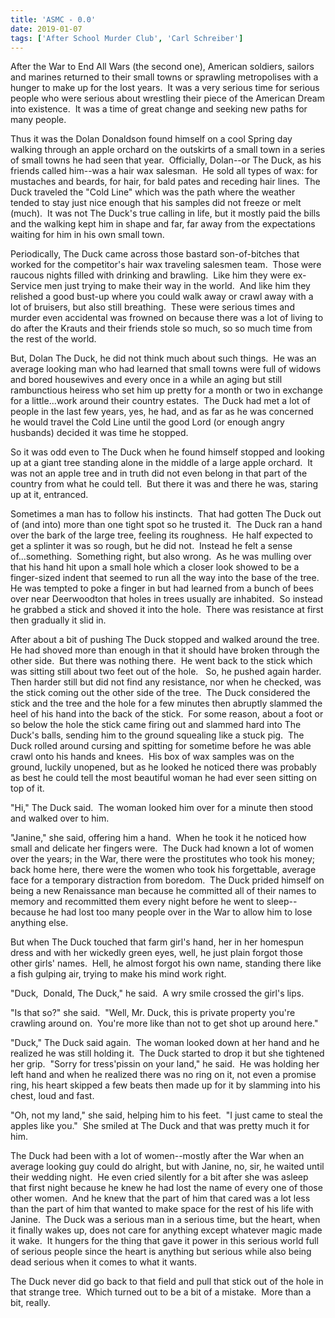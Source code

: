 ```yaml
---
title: 'ASMC - 0.0'
date: 2019-01-07
tags: ['After School Murder Club', 'Carl Schreiber']
---
```


After the War to End All Wars (the second one), American soldiers, sailors and marines returned to their small towns or sprawling metropolises with a hunger to make up for the lost years.  It was a very serious time for serious people who were serious about wrestling their piece of the American Dream into existence.  It was a time of great change and seeking new paths for many people.

Thus it was the Dolan Donaldson found himself on a cool Spring day walking through an apple orchard on the outskirts of a small town in a series of small towns he had seen that year.  Officially, Dolan--or The Duck, as his friends called him--was a hair wax salesman.  He sold all types of wax: for mustaches and beards, for hair, for bald pates and receding hair lines.  The Duck traveled the "Cold Line" which was the path where the weather tended to stay just nice enough that his samples did not freeze or melt (much).  It was not The Duck's true calling in life, but it mostly paid the bills and the walking kept him in shape and far, far away from the expectations waiting for him in his own small town.

Periodically, The Duck came across those bastard son-of-bitches that worked for the competitor's hair wax traveling salesmen team.  Those were raucous nights filled with drinking and brawling.  Like him they were ex-Service men just trying to make their way in the world.  And like him they relished a good bust-up where you could walk away or crawl away with a lot of bruisers, but also still breathing.  These were serious times and murder even accidental was frowned on because there was a lot of living to do after the Krauts and their friends stole so much, so so much time from the rest of the world.

But, Dolan The Duck, he did not think much about such things.  He was an average looking man who had learned that small towns were full of widows and bored housewives and every once in a while an aging but still rambunctious heiress who set him up pretty for a month or two in exchange for a little...work around their country estates.  The Duck had met a lot of people in the last few years, yes, he had, and as far as he was concerned he would travel the Cold Line until the good Lord (or enough angry husbands) decided it was time he stopped.

So it was odd even to The Duck when he found himself stopped and looking up at a giant tree standing alone in the middle of a large apple orchard.  It was not an apple tree and in truth did not even belong in that part of the country from what he could tell.  But there it was and there he was, staring up at it, entranced.

Sometimes a man has to follow his instincts.  That had gotten The Duck out of (and into) more than one tight spot so he trusted it.  The Duck ran a hand over the bark of the large tree, feeling its roughness.  He half expected to get a splinter it was so rough, but he did not.  Instead he felt a sense of...something.  Something right, but also wrong.  As he was mulling over that his hand hit upon a small hole which a closer look showed to be a finger-sized indent that seemed to run all the way into the base of the tree.  He was tempted to poke a finger in but had learned from a bunch of bees over near Deerwoodton that holes in trees usually are inhabited.  So instead he grabbed a stick and shoved it into the hole.  There was resistance at first then gradually it slid in.

After about a bit of pushing The Duck stopped and walked around the tree.  He had shoved more than enough in that it should have broken through the other side.  But there was nothing there.  He went back to the stick which was sitting still about two feet out of the hole.   So, he pushed again harder.  Then harder still but did not find any resistance, nor when he checked, was the stick coming out the other side of the tree.  The Duck considered the stick and the tree and the hole for a few minutes then abruptly slammed the heel of his hand into the back of the stick.  For some reason, about a foot or so below the hole the stick came firing out and slammed hard into The Duck's balls, sending him to the ground squealing like a stuck pig.  The Duck rolled around cursing and spitting for sometime before he was able crawl onto his hands and knees.  His box of wax samples was on the ground, luckily unopened, but as he looked he noticed there was probably as best he could tell the most beautiful woman he had ever seen sitting on top of it.

"Hi," The Duck said.  The woman looked him over for a minute then stood and walked over to him.

"Janine," she said, offering him a hand.  When he took it he noticed how small and delicate her fingers were.  The Duck had known a lot of women over the years; in the War, there were the prostitutes who took his money; back home here, there were the women who took his forgettable, average face for a temporary distraction from boredom.  The Duck prided himself on being a new Renaissance man because he committed all of their names to memory and recommitted them every night before he went to sleep--because he had lost too many people over in the War to allow him to lose anything else.

But when The Duck touched that farm girl's hand, her in her homespun dress and with her wickedly green eyes, well, he just plain forgot those other girls' names.  Hell, he almost forgot his own name, standing there like a fish gulping air, trying to make his mind work right.

"Duck,  Donald, The Duck," he said.  A wry smile crossed the girl's lips.

"Is that so?" she said.  "Well, Mr. Duck, this is private property you're crawling around on.  You're more like than not to get shot up around here."

"Duck," The Duck said again.  The woman looked down at her hand and he realized he was still holding it.  The Duck started to drop it but she tightened her grip.  "Sorry for tress'pissin on your land," he said.  He was holding her left hand and when he realized there was no ring on it, not even a promise ring, his heart skipped a few beats then made up for it by slamming into his chest, loud and fast.

"Oh, not my land," she said, helping him to his feet.  "I just came to steal the apples like you."  She smiled at The Duck and that was pretty much it for him.

The Duck had been with a lot of women--mostly after the War when an average looking guy could do alright, but with Janine, no, sir, he waited until their wedding night.  He even cried silently for a bit after she was asleep that first night because he knew he had lost the name of every one of those other women.  And he knew that the part of him that cared was a lot less than the part of him that wanted to make space for the rest of his life with Janine.  The Duck was a serious man in a serious time, but the heart, when it finally wakes up, does not care for anything except whatever magic made it wake.  It hungers for the thing that gave it power in this serious world full of serious people since the heart is anything but serious while also being dead serious when it comes to what it wants.

The Duck never did go back to that field and pull that stick out of the hole in that strange tree.  Which turned out to be a bit of a mistake.  More than a bit, really.
